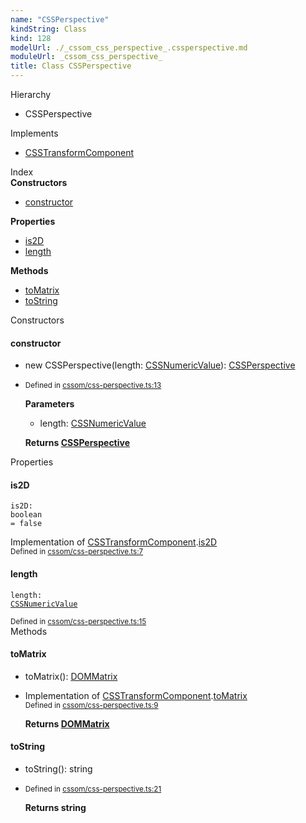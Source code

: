 ```yaml
---
name: "CSSPerspective"
kindString: Class
kind: 128
modelUrl: ./_cssom_css_perspective_.cssperspective.md
moduleUrl: _cssom_css_perspective_
title: Class CSSPerspective
---
```



<section class="pt-2 tsd-panel tsd-hierarchy">
<div class="lead">Hierarchy</div>
<ul class="pl-3 tsd-hierarchy list-style-initial">
<li>
<span class="target">CSSPerspective</span>

</li>
</ul>

</section>

<section class="pt-2 tsd-panel">
<div class="lead">Implements</div>
<ul class="pl-3 tsd-hierarchy">
<li><a href="../_cssom_css_transform_value_.csstransformcomponent/" class="tsd-signature-type">CSSTransformComponent</a></li>
</ul>
</section>




<section >
<div class="lead pb-2">Index</div>
<section class="tsd-panel tsd-index-panel">
<div class="tsd-index-content">
<section class="tsd-index-section ">
<strong>Constructors</strong>
<ul>
<li class="tsd-kind-constructor tsd-parent-kind-class"><a href="../_cssom_css_perspective_.cssperspective/#constructor" class="tsd-kind-icon">constructor</a></li>
</ul>
</section>
<section class="tsd-index-section ">
<strong>Properties</strong>
<ul>
<li class="tsd-kind-property tsd-parent-kind-class"><a href="../_cssom_css_perspective_.cssperspective/#is2d" class="tsd-kind-icon">is2D</a></li>
<li class="tsd-kind-property tsd-parent-kind-class"><a href="../_cssom_css_perspective_.cssperspective/#length" class="tsd-kind-icon">length</a></li>
</ul>
</section>
<section class="tsd-index-section ">
<strong>Methods</strong>
<ul>
<li class="tsd-kind-method tsd-parent-kind-class"><a href="../_cssom_css_perspective_.cssperspective/#tomatrix" class="tsd-kind-icon">to<wbr>Matrix</a></li>
<li class="tsd-kind-method tsd-parent-kind-class"><a href="../_cssom_css_perspective_.cssperspective/#tostring" class="tsd-kind-icon">to<wbr>String</a></li>
</ul>
</section>
</div>
</section>
</section>
<section>
<div class="lead">Constructors</div>
<section class="pb-4 pt-2 tsd-kind-constructor tsd-parent-kind-class">
<div class="d-flex flex-row">

<h4 id="constructor">constructor</h4>
</div>

<ul class="tsd-signatures tsd-kind-constructor tsd-parent-kind-class">
<li class="tsd-signature tsd-kind-icon">new CSSPerspective<span class="tsd-signature-symbol">(</span>length<span class="tsd-signature-symbol">: </span><a href="../_cssom_css_numeric_value_.cssnumericvalue/" class="tsd-signature-type">CSSNumericValue</a><span class="tsd-signature-symbol">)</span><span class="tsd-signature-symbol">: </span><a href="../_cssom_css_perspective_.cssperspective/" class="tsd-signature-type">CSSPerspective</a></li>
</ul>

<ul class="tsd-descriptions">
<li class="tsd-description">
<aside class="tsd-sources pb-2">
<div class="d-flex flex-column">
<small class="text-muted">Defined in <a href="https://github.com/umbopepato/visua/blob/dbefde1/src/cssom/css-perspective.ts#L13">cssom/css-perspective.ts:13</a></small>
</div>
</aside>


<strong>Parameters</strong>
<ul class="pl-3 pb-2 list-style-initial">
<li>
<div class="h6 mb-0">length: <a href="../_cssom_css_numeric_value_.cssnumericvalue/" class="tsd-signature-type">CSSNumericValue</a></div>


</li>
</ul>

<strong>Returns <a href="../_cssom_css_perspective_.cssperspective/" class="tsd-signature-type">CSSPerspective</a></strong>


</li>
</ul>

</section>
</section>
<section>
<div class="lead">Properties</div>
<section class="pb-4 pt-2 tsd-kind-property tsd-parent-kind-class">
<div class="d-flex flex-row">

<h4 id="is2d">is2D</h4>
</div>

<code class="tsd-signature tsd-kind-icon">is2D<span class="tsd-signature-symbol">:</span> <span class="tsd-signature-type">boolean</span><span class="tsd-signature-symbol"> =&nbsp;false</span></code>

<aside class="tsd-sources pb-2">
<div>Implementation of <a href="../_cssom_css_transform_value_.csstransformcomponent/">CSSTransformComponent</a>.<a href="../_cssom_css_transform_value_.csstransformcomponent/#is2d">is2D</a></div>
<div class="d-flex flex-column">
<small class="text-muted">Defined in <a href="https://github.com/umbopepato/visua/blob/dbefde1/src/cssom/css-perspective.ts#L7">cssom/css-perspective.ts:7</a></small>
</div>
</aside>




</section>
<section class="pb-4 pt-2 tsd-kind-property tsd-parent-kind-class">
<div class="d-flex flex-row">

<h4 id="length">length</h4>
</div>

<code class="tsd-signature tsd-kind-icon">length<span class="tsd-signature-symbol">:</span> <a href="../_cssom_css_numeric_value_.cssnumericvalue/" class="tsd-signature-type">CSSNumericValue</a></code>

<aside class="tsd-sources pb-2">
<div class="d-flex flex-column">
<small class="text-muted">Defined in <a href="https://github.com/umbopepato/visua/blob/dbefde1/src/cssom/css-perspective.ts#L15">cssom/css-perspective.ts:15</a></small>
</div>
</aside>




</section>
</section>
<section>
<div class="lead">Methods</div>
<section class="pb-4 pt-2 tsd-kind-method tsd-parent-kind-class">
<div class="d-flex flex-row">

<h4 id="tomatrix">to<wbr>Matrix</h4>
</div>

<ul class="tsd-signatures tsd-kind-method tsd-parent-kind-class">
<li class="tsd-signature tsd-kind-icon">to<wbr>Matrix<span class="tsd-signature-symbol">(</span><span class="tsd-signature-symbol">)</span><span class="tsd-signature-symbol">: </span><a href="../_cssom_dom_matrix_.dommatrix/" class="tsd-signature-type">DOMMatrix</a></li>
</ul>

<ul class="tsd-descriptions">
<li class="tsd-description">
<aside class="tsd-sources pb-2">
<div>Implementation of <a href="../_cssom_css_transform_value_.csstransformcomponent/">CSSTransformComponent</a>.<a href="../_cssom_css_transform_value_.csstransformcomponent/#tomatrix">toMatrix</a></div>
<div class="d-flex flex-column">
<small class="text-muted">Defined in <a href="https://github.com/umbopepato/visua/blob/dbefde1/src/cssom/css-perspective.ts#L9">cssom/css-perspective.ts:9</a></small>
</div>
</aside>



<strong>Returns <a href="../_cssom_dom_matrix_.dommatrix/" class="tsd-signature-type">DOMMatrix</a></strong>


</li>
</ul>

</section>
<section class="pb-4 pt-2 tsd-kind-method tsd-parent-kind-class">
<div class="d-flex flex-row">

<h4 id="tostring">to<wbr>String</h4>
</div>

<ul class="tsd-signatures tsd-kind-method tsd-parent-kind-class">
<li class="tsd-signature tsd-kind-icon">to<wbr>String<span class="tsd-signature-symbol">(</span><span class="tsd-signature-symbol">)</span><span class="tsd-signature-symbol">: </span><span class="tsd-signature-type">string</span></li>
</ul>

<ul class="tsd-descriptions">
<li class="tsd-description">
<aside class="tsd-sources pb-2">
<div class="d-flex flex-column">
<small class="text-muted">Defined in <a href="https://github.com/umbopepato/visua/blob/dbefde1/src/cssom/css-perspective.ts#L21">cssom/css-perspective.ts:21</a></small>
</div>
</aside>



<strong>Returns <span class="tsd-signature-type">string</span></strong>


</li>
</ul>

</section>
</section>
